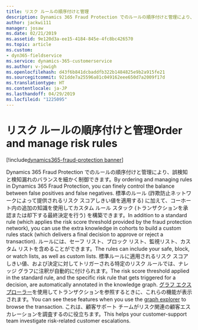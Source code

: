 ```yaml
---
title: リスク ルールの順序付けと管理
description: Dynamics 365 Fraud Protection でのルールの順序付けと管理により、誤検知と検知漏れのバランスを細かく制御できます。
author: jackwi111
manager: josaw
ms.date: 02/21/2019
ms.assetid: 9e120d3a-ee15-4184-845e-4fc8bc426570
ms.topic: article
ms.custom:
- dyn365-fieldservice
ms.service: dynamics-365-customerservice
ms.author: v-jowigh
ms.openlocfilehash: d43f6b841dcbaddfb322b1484825e9b2a915fe21
ms.sourcegitcommit: 921dde7a25596a81c049162eee650d7a2009f17d
ms.translationtype: HT
ms.contentlocale: ja-JP
ms.lasthandoff: 04/29/2019
ms.locfileid: "1225095"
---
```

#  <a name="order-and-manage-risk-rules"></a><span data-ttu-id="f83d6-103">リスク ルールの順序付けと管理</span><span class="sxs-lookup"><span data-stu-id="f83d6-103">Order and manage risk rules</span></span>
[!include[dynamics365-fraud-protection banner](../../../includes/dynamics365-fraud-protection.md)]






<span data-ttu-id="f83d6-104">Dynamics 365 Fraud Protection でのルールの順序付けと管理により、誤検知と検知漏れのバランスを細かく制御できます。</span><span class="sxs-lookup"><span data-stu-id="f83d6-104">By ordering and managing rules in Dynamics 365 Fraud Protection, you can finely control the balance between false positives and false negatives.</span></span> <span data-ttu-id="f83d6-105">標準のルール (詐欺防止ネットワークによって提供されるリスク スコアしきい値を適用する) に加えて、コーホート内の追加の知識を使用してカスタム ルール スタック (トランザクションを承認または却下する最終決定を行う) を構築できます。</span><span class="sxs-lookup"><span data-stu-id="f83d6-105">In addition to a standard rule (which applies the risk score threshold provided by the fraud protection network), you can use the extra knowledge in cohorts to build a custom rules stack (which delivers a final decision to approve or reject a transaction).</span></span> <span data-ttu-id="f83d6-106">ルールには、セーフ リスト、ブロック リスト、監視リスト、カスタム リストを含めることができます。</span><span class="sxs-lookup"><span data-stu-id="f83d6-106">The rules can include your safe, block, or watch lists, as well as custom lists.</span></span> <span data-ttu-id="f83d6-107">標準ルールに適用されるリスク スコアしきい値、および決定に対してトリガーされる特定のリスク ルールでは、ナレッジ グラフに注釈が自動的に付けられます。</span><span class="sxs-lookup"><span data-stu-id="f83d6-107">The risk score threshold applied in the standard rule, and the specific risk rule that gets triggered for a decision, are automatically annotated in the knowledge graph.</span></span> <span data-ttu-id="f83d6-108">[グラフ エクスプローラー](../understand-business/graph-explorer.md)を使用してトランザクションを参照するときに、これらの機能が表示されます。</span><span class="sxs-lookup"><span data-stu-id="f83d6-108">You can see these features when you use the [graph explorer](../understand-business/graph-explorer.md) to browse the transaction.</span></span> <span data-ttu-id="f83d6-109">これは、顧客サポート チームがリスク関連の顧客エスカレーションを調査するのに役立ちます。</span><span class="sxs-lookup"><span data-stu-id="f83d6-109">This helps your customer-support team investigate risk-related customer escalations.</span></span>
